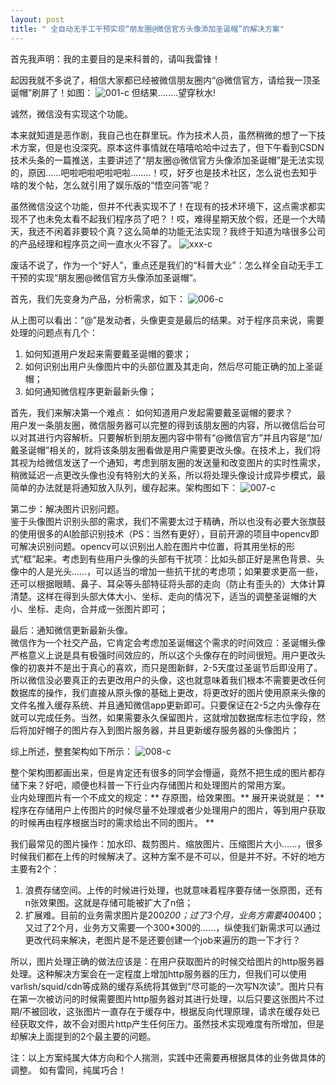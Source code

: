 ```yaml
---
layout: post
title: " 全自动无手工干预实现“朋友圈@微信官方头像添加圣诞帽”的解决方案"
---
```


首先我声明：我的主要目的是来科普的，请叫我雷锋！   

起因我就不多说了，相信大家都已经被微信朋友圈内“@微信官方，请给我一顶圣诞帽”刷屏了！如图：
![001-c](001.jpeg)
但结果........望穿秋水!

诚然，微信没有实现这个功能。    

本来就知道是恶作剧，我自己也在群里玩。作为技术人员，虽然稍微的想了一下技术方案，但是也没深究。原本这件事情就在嘻嘻哈哈中过去了，但下午看到CSDN技术头条的一篇推送，主要讲述了“朋友圈@微信官方头像添加圣诞帽”是无法实现的，原因......吧啦吧啦吧啦吧啦........！哎，好歹也是技术社区，怎么说也去知乎啥的发个帖，怎么就引用了娱乐版的“悟空问答”呢？

虽然微信没这个功能，但并不代表实现不了！在现有的技术环境下，这点需求都实现不了也未免太看不起我们程序员了吧？！哎，难得星期天放个假，还是一个大晴天，我还不闲着非要较个真？这么简单的功能无法实现？我终于知道为啥很多公司的产品经理和程序员之间一直水火不容了。
![xxx-c](002.jpeg)

废话不说了，作为一个“好人”，重点还是我们的“科普大业”：怎么样全自动无手工干预的实现“朋友圈@微信官方头像添加圣诞帽”。

首先，我们先变身为产品，分析需求，如下：
![006-c](006.png)

从上图可以看出：“@”是发动者，头像更变是最后的结果。对于程序员来说，需要处理的问题点有几个：    
1. 如何知道用户发起来需要戴圣诞帽的要求；       
2. 如何识别出用户头像图片中的头部位置及其走向，然后尽可能正确的加上圣诞帽；        
3. 如何通知微信程序更新最新头像；    

首先，我们来解决第一个难点： 如何知道用户发起需要戴圣诞帽的要求？      
用户发一条朋友圈，微信服务器可以完整的得到该朋友圈的内容，所以微信后台可以对其进行内容解析。只要解析到朋友圈内容中带有“@微信官方”并且内容是“加/戴圣诞帽”相关的，就将该条朋友圈看做是用户需要更改头像。在技术上，我们将其视为给微信发送了一个通知，考虑到朋友圈的发送量和改变图片的实时性需求，稍微延迟一点更改头像也没有特别大的关系，所以将处理头像设计成异步模式，最简单的办法就是将通知放入队列，缓存起来。架构图如下：
![007-c](007.png)

第二步：解决图片识别问题。     
鉴于头像图片识别头部的需求，我们不需要太过于精确，所以也没有必要大张旗鼓的使用很多的AI脸部识别技术（PS：当然有更好），目前开源的项目中opencv即可解决识别问题。opencv可以识别出人脸在图片中位置，将其用坐标的形式“框”起来。考虑到有些用户头像的头部有干扰项：比如头部正好是黑色背景、头像中的人是光头......，可以适当的增加一些抗干扰的考虑项；如果要求更高一些，还可以根据眼睛、鼻子、耳朵等头部特征将头部的走向（防止有歪头的）大体计算清楚。这样在得到头部大体大小、坐标、走向的情况下，适当的调整圣诞帽的大小、坐标、走向，合并成一张图片即可；    

最后：通知微信更新最新头像。    
微信作为一个社交产品，它肯定会考虑加圣诞帽这个需求的时间效应：圣诞帽头像严格意义上说是具有极强时间效应的，所以这个头像存在的时间很短。用户更改头像的初衷并不是出于真心的喜欢，而只是图新鲜，2-5天度过圣诞节后即没用了。所以微信没必要真正的去更改用户的头像，这也就意味着我们根本不需要更改任何数据库的操作，我们直接从原头像的基础上更改，将更改好的图片使用原来头像的文件名推入缓存系统、并且通知微信app更新即可。只要保证在2-5之内头像存在就可以完成任务。当然，如果需要永久保留图片，这就增加数据库标志位字段，然后将加好帽子的图片存入到图片服务器，并且更新缓存服务器的头像图片；

综上所述，整套架构如下所示：
![008-c](008.png)

整个架构图都画出来，但是肯定还有很多的同学会懵逼，竟然不把生成的图片都存储下来？好吧，顺便也科普一下行业内存储图片和处理图片的常用方案。    
业内处理图片有一个不成文的规定：** 存原图，给效果图。** 展开来说就是：
** 程序在存储用户上传图片的时候尽量不处理或者少处理用户的图片，等到用户获取的时候再由程序根据当时的需求给出不同的图片。 **

我们最常见的图片操作：加水印、裁剪图片、缩放图片、压缩图片大小......，很多时候我们都在上传的时候解决了。这种方案不是不可以，但是并不好。不好的地方主要有2个：
1. 浪费存储空间。上传的时候进行处理，也就意味着程序要存储一张原图，还有n张效果图。这就是存储可能被扩大了n倍；      
2. 扩展难。目前的业务需求图片是200*200；过了3个月，业务方需要400*400；又过了2个月，业务方又需要一个300*300的......，纵使我们新需求可以通过更改代码来解决，老图片是不是还要创建一个job来遍历的跑一下才行？    

所以，图片处理正确的做法应该是：在用户获取图片的时候交给图片的http服务器处理。这种解决方案会在一定程度上增加http服务器的压力，但我们可以使用varlish/squid/cdn等成熟的缓存系统将其做到“尽可能的一次写N次读”。图片只有在第一次被访问的时候需要图片http服务器对其进行处理，以后只要这张图片不过期/不被回收，这张图片一直存在于缓存中，根据反向代理原理，请求在缓存处已经获取文件，故不会对图片http产生任何压力。虽然技术实现难度有所增加，但是却解决上面提到的2个最主要的问题。

注：以上方案纯属大体方向和个人揣测，实践中还需要再根据具体的业务做具体的调整。
       如有雷同，纯属巧合！

